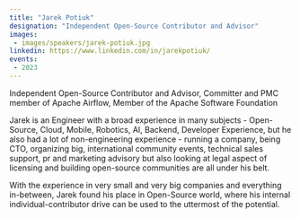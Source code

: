 ```yaml
---
title: "Jarek Potiuk"
designation: "Independent Open-Source Contributor and Advisor"
images:
 - images/speakers/jarek-potiuk.jpg
linkedin: https://www.linkedin.com/in/jarekpotiuk/
events:
 - 2023
---
```


Independent Open-Source Contributor and Advisor, Committer and PMC member of Apache Airflow, Member of the Apache Software Foundation
 
 
 
 Jarek is an Engineer with a broad experience in many subjects - Open-Source, Cloud, Mobile, Robotics, AI, Backend, Developer Experience, but he also had a lot of non-engineering experience - running a company, being CTO, organizing big, international community events, technical sales support, pr and marketing advisory but also looking at legal aspect of licensing and building open-source communities are all under his belt. 
 
 
 
 With the experience in very small and very big companies and everything in-between, Jarek found his place in Open-Source world, where his internal individual-contributor drive can be used to the uttermost of the potential.